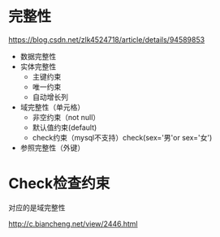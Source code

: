 # 完整性

<https://blog.csdn.net/zlk4524718/article/details/94589853>

- 数据完整性
- 实体完整性
  - 主键约束
  - 唯一约束
  - 自动增长列
- 域完整性（单元格）
  - 非空约束（not null）
  - 默认值约束(default)
  - check约束（mysql不支持）check(sex='男'or sex='女')
- 参照完整性（外键）









# Check检查约束

对应的是域完整性

<http://c.biancheng.net/view/2446.html>
